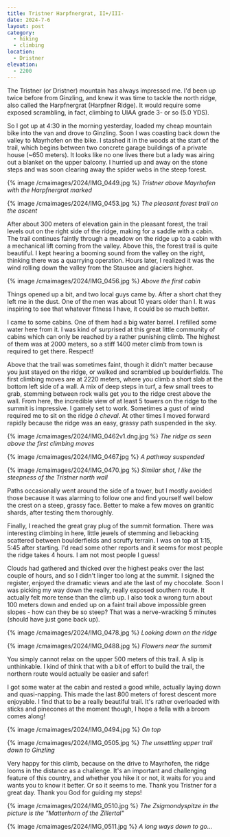 ```yaml
---
title: Tristner Harpfnergrat, II+/III-
date: 2024-7-6
layout: post
category:
  - hiking
  - climbing
location:
  - Dristner
elevation:
  - 2200
---
```


The Tristner (or Dristner) mountain has always impressed me. I'd been up
twice before from Ginzling, and knew it was time to tackle the north ridge,
also called the Harpfnergrat (Harpfner Ridge). It would require some
exposed scrambling, in fact, climbing to UIAA grade 3- or so (5.0 YDS).

So I got up at 4:30 in the morning yesterday, loaded my cheap mountain
bike into the van and drove to Ginzling. Soon I was coasting back down the valley
to Mayrhofen on the bike. I stashed it in the woods at the start of the trail,
which begins between two concrete garage buildings of a private house (~650 meters).
It looks like no one lives there but a lady was airing out a blanket on the
upper balcony. I hurried up and away on the stone steps and was soon clearing
away the spider webs in the steep forest.

{% image /cmaimages/2024/IMG_0449.jpg %}
*Tristner above Mayrhofen with the Harpfnergrat marked*

{% image /cmaimages/2024/IMG_0453.jpg %}
*The pleasant forest trail on the ascent*


After about 300 meters of elevation gain in the pleasant forest, the trail levels out
on the right side of the ridge, making for a saddle with a cabin. The trail
continues faintly through a meadow on the ridge up to a cabin with a mechanical
lift coming from the valley. Above this, the forest trail is quite beautiful.
I kept hearing a booming sound from the valley on the right, thinking there was
a quarrying operation. Hours later, I realized it was the wind rolling down
the valley from the Stausee and glaciers higher.

{% image /cmaimages/2024/IMG_0456.jpg %}
*Above the first cabin*

Things opened up a bit, and two local guys came by. After a short chat they
left me in the dust. One of the men was about 10 years older than I. It was
inspiring to see that whatever fitness I have, it could be so much better.

I came to some cabins. One of them had a big water barrel. I refilled some
water here from it. I was kind of surprised at this great little community of
cabins which can only be reached by a rather punishing climb. The highest
of them was at 2000 meters, so a stiff 1400 meter climb from town is
required to get there. Respect!

Above that the trail was sometimes faint, though it didn't matter because
you just stayed on the ridge, or walked and scrambled up boulderfields.
The first climbing moves are at 2220 meters, where you climb a short
slab at the bottom left side of a wall. A mix of deep steps in turf, a few
small trees to grab, stemming between rock walls get you to the ridge
crest above the wall. From here, the incredible view of at least 5 towers
on the ridge to the summit is impressive. I gamely set to work. Sometimes
a gust of wind required me to sit on the ridge *à cheval*. At other times
I moved forward rapidly because the ridge was an easy, grassy path
suspended in the sky.

{% image /cmaimages/2024/IMG_0462v1.dng.jpg %}
*The ridge as seen above the first climbing moves*

{% image /cmaimages/2024/IMG_0467.jpg %}
*A pathway suspended*

{% image /cmaimages/2024/IMG_0470.jpg %}
*Similar shot, I like the steepness of the Tristner north wall*

Paths occasionally went around the side of a tower, but I mostly avoided
those because it was alarming to follow one and find yourself well
below the crest on a steep, grassy face. Better to make a few moves on
granitic shards, after testing them thoroughly.

Finally, I reached the great gray plug of the summit formation. There was
interesting climbing in here, little jewels of stemming and liebacking
scattered between boulderfields and scruffy terrain. I was on top at
1:15, 5:45 after starting. I'd read some other reports and it seems for most
people the ridge takes 4 hours. I am not most people I guess!

Clouds had gathered and thicked over the highest peaks over the last couple
of hours, and so I didn't linger too long at the summit. I signed the register,
enjoyed the dramatic views and ate the last of my chocolate. Soon I was
picking my way down the really, really exposed southern route. It actually
felt more tense than the climb up. I also took a wrong turn about 100 meters
down and ended up on a faint trail above impossible green slopes - how can
they be so steep? That was a nerve-wracking 5 minutes (should have just gone
back up).

{% image /cmaimages/2024/IMG_0478.jpg %}
*Looking down on the ridge*

{% image /cmaimages/2024/IMG_0488.jpg %}
*Flowers near the summit*

You simply cannot relax on the upper 500 meters of this trail. A slip is
unthinkable. I kind of think that with a bit of effort to build the trail,
the northern route would actually be easier and safer!

I got some water at the cabin and rested a good while, actually laying down
and quasi-napping. This made the last 800 meters of forest descent more
enjoyable. I find that to be a really beautiful trail. It's rather overloaded
with sticks and pinecones at the moment though, I hope a fella with a broom
comes along!

{% image /cmaimages/2024/IMG_0494.jpg %}
*On top*

{% image /cmaimages/2024/IMG_0505.jpg %}
*The unsettling upper trail down to Ginzling*

Very happy for this climb, because on the drive to Mayrhofen, the ridge looms
in the distance as a challenge. It's an important and challenging feature
of this country, and whether you hike it or not, it waits for you and
wants you to know it better. Or so it seems to me. Thank you Tristner for
a great day. Thank you God for guiding my steps!

{% image /cmaimages/2024/IMG_0510.jpg %}
*The Zsigmondyspitze in the picture is the "Matterhorn of the Zillertal"*

{% image /cmaimages/2024/IMG_0511.jpg %}
*A long ways down to go...*
